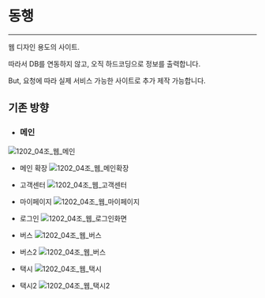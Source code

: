 # 동행
<hr/>
웹 디자인 용도의 사이트.

따라서 DB를 연동하지 않고, 오직 하드코딩으로 정보를 출력합니다.

But, 요청에 따라 실제 서비스 가능한 사이트로 추가 제작 가능합니다.

## 기존 방향

  - ### 메인
  ![1202_04조_웹_메인](https://user-images.githubusercontent.com/24651852/73859720-d4693d00-487d-11ea-9c0e-4a8c161adb1a.jpg)

  - 메인 확장
  ![1202_04조_웹_메인확장](https://user-images.githubusercontent.com/24651852/73859769-ecd95780-487d-11ea-9f0e-84b05d01c208.jpg)
  
  - 고객센터
  ![1202_04조_웹_고객센터](https://user-images.githubusercontent.com/24651852/73859816-ff539100-487d-11ea-8510-ca1611a9adef.jpg)
  
  - 마이페이지
  ![1202_04조_웹_마이페이지](https://user-images.githubusercontent.com/24651852/73859840-08dcf900-487e-11ea-9dff-0e4f81252a50.jpg)
  
  - 로그인
  ![1202_04조_웹_로그인화면](https://user-images.githubusercontent.com/24651852/73859862-13978e00-487e-11ea-8a6a-7174b83f25ec.jpg)
  
  - 버스
  ![1202_04조_웹_버스](https://user-images.githubusercontent.com/24651852/73859899-1e522300-487e-11ea-9f15-5722014108cf.jpg)
  
  - 버스2
  ![1202_04조_웹_버스](https://user-images.githubusercontent.com/24651852/73859899-1e522300-487e-11ea-9f15-5722014108cf.jpg)
  
  - 택시
  ![1202_04조_웹_택시](https://user-images.githubusercontent.com/24651852/73859910-21e5aa00-487e-11ea-9046-3f97c8fcd387.jpg)
  
  - 택시2
  ![1202_04조_웹_택시2](https://user-images.githubusercontent.com/24651852/73859914-2316d700-487e-11ea-973a-6e0aa5d66f26.jpg)
